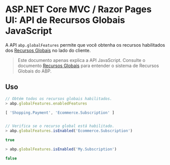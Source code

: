 # ASP.NET Core MVC / Razor Pages UI: API de Recursos Globais JavaScript

A API `abp.globalFeatures` permite que você obtenha os recursos habilitados dos [Recursos Globais](../../../Global-Features.md) no lado do cliente.

> Este documento apenas explica a API JavaScript. Consulte o documento [Recursos Globais](../../../Global-Features.md) para entender o sistema de Recursos Globais do ABP.

## Uso

````js
// Obtém todos os recursos globais habilitados.
> abp.globalFeatures.enabledFeatures

[ 'Shopping.Payment', 'Ecommerce.Subscription' ]


// Verifica se o recurso global está habilitado.
> abp.globalFeatures.isEnabled('Ecommerce.Subscription')

true

> abp.globalFeatures.isEnabled('My.Subscription')

false
````